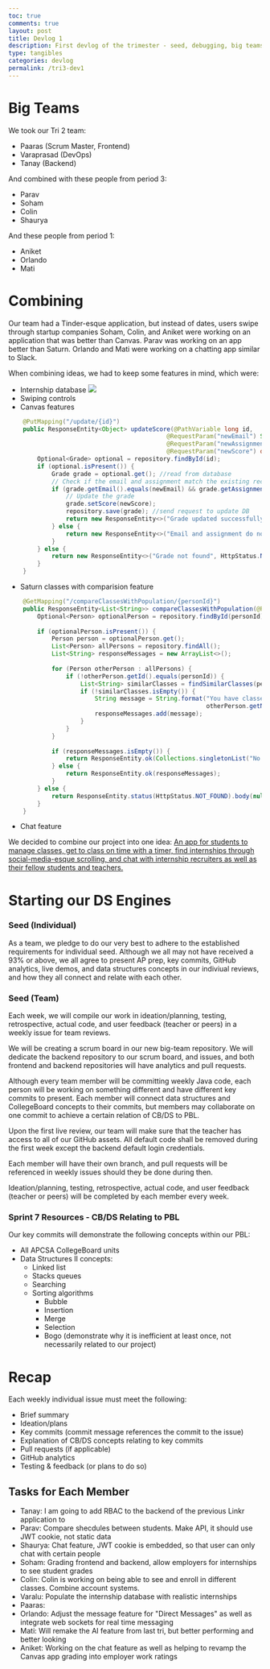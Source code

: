 ```yaml
---
toc: true
comments: true
layout: post
title: Devlog 1
description: First devlog of the trimester - seed, debugging, big teams
type: tangibles
categories: devlog
permalink: /tri3-dev1
---
```


# Big Teams

We took our Tri 2 team:
- Paaras (Scrum Master, Frontend)
- Varaprasad (DevOps)
- Tanay (Backend)

And combined with these people from period 3:
- Parav
- Soham
- Colin
- Shaurya

And these people from period 1:
- Aniket
- Orlando
- Mati

# Combining

Our team had a Tinder-esque application, but instead of dates, users swipe through startup companies Soham, Colin, and Aniket were working on an application that was better than Canvas. Parav was working on an app better than Saturn. Orlando and Mati were working on a chatting app similar to Slack.

When combining ideas, we had to keep some features in mind, which were:
- Internship database
![](https://github.com/Men-In-Brown/BrownPages/assets/111609656/b3760e41-b85d-4dc0-bb86-8fb0fd0eae6e)
- Swiping controls
- Canvas features
```java
    @PutMapping("/update/{id}")
    public ResponseEntity<Object> updateScore(@PathVariable long id,
                                            @RequestParam("newEmail") String newEmail,
                                            @RequestParam("newAssignment") String newAssignment,
                                            @RequestParam("newScore") double newScore) {
        Optional<Grade> optional = repository.findById(id);
        if (optional.isPresent()) {
            Grade grade = optional.get(); //read from database
            // Check if the email and assignment match the existing record
            if (grade.getEmail().equals(newEmail) && grade.getAssignment().equals(newAssignment)) {
                // Update the grade
                grade.setScore(newScore);
                repository.save(grade); //send request to update DB
                return new ResponseEntity<>("Grade updated successfully", HttpStatus.OK);
            } else {
                return new ResponseEntity<>("Email and assignment do not match existing record", HttpStatus.BAD_REQUEST);
            }
        } else {
            return new ResponseEntity<>("Grade not found", HttpStatus.NOT_FOUND);
        }
    }
```
- Saturn classes with comparision feature
```java
    @GetMapping("/compareClassesWithPopulation/{personId}")
    public ResponseEntity<List<String>> compareClassesWithPopulation(@PathVariable Long personId) {
        Optional<Person> optionalPerson = repository.findById(personId);
    
        if (optionalPerson.isPresent()) {
            Person person = optionalPerson.get();
            List<Person> allPersons = repository.findAll();
            List<String> responseMessages = new ArrayList<>();
    
            for (Person otherPerson : allPersons) {
                if (!otherPerson.getId().equals(personId)) {
                    List<String> similarClasses = findSimilarClasses(person, otherPerson);
                    if (!similarClasses.isEmpty()) {
                        String message = String.format("You have classes with %s. Here are the classes you have together: %s",
                                                       otherPerson.getName(), similarClasses.toString());
                        responseMessages.add(message);
                    }
                }
            }
    
            if (responseMessages.isEmpty()) {
                return ResponseEntity.ok(Collections.singletonList("No similar classes found with any other user."));
            } else {
                return ResponseEntity.ok(responseMessages);
            }
        } else {
            return ResponseEntity.status(HttpStatus.NOT_FOUND).body(null);
        }
    }
```
- Chat feature

We decided to combine our project into one idea: <u>An app for students to manage classes, get to class on time with a timer, find internships through social-media-esque scrolling, and chat with internship recruiters as well as their fellow students and teachers.</u>

# Starting our DS Engines

### Seed (Individual)

As a team, we pledge to do our very best to adhere to the established requirements for individual seed. Although we all may not have received a 93% or above, we all agree to present AP prep, key commits, GitHub analytics, live demos, and data structures concepts in our indiviual reviews, and how they all connect and relate with each other. 

### Seed (Team)

Each week, we will compile our work in ideation/planning, testing, retrospective, actual code, and user feedback (teacher or peers) in a weekly issue for team reviews. 

We will be creating a scrum board in our new big-team repository. We will dedicate the backend repository to our scrum board, and issues, and both frontend and backend repositories will have analytics and pull requests.

Although every team member will be committing weekly Java code, each person will be working on something different and have different key commits to present. Each member will connect data structures and CollegeBoard concepts to their commits, but members may collaborate on one commit to achieve a certain relation of CB/DS to PBL.

Upon the first live review, our team will make sure that the teacher has access to all of our GitHub assets. All default code shall be removed during the first week except the backend default login credentials. 

Each member will have their own branch, and pull requests will be referenced in weekly issues should they be done during then.

Ideation/planning, testing, retrospective, actual code, and user feedback (teacher or peers) will be completed by each member every week.

### Sprint 7 Resources - CB/DS Relating to PBL

Our key commits will demonstrate the following concepts within our PBL:

- All APCSA CollegeBoard units
- Data Structures II concepts:
    - Linked list
    - Stacks queues
    - Searching
    - Sorting algorithms
        - Bubble
        - Insertion
        - Merge
        - Selection
        - Bogo (demonstrate why it is inefficient at least once, not necessarily related to our project)

# Recap

Each weekly individual issue must meet the following:

- Brief summary
- Ideation/plans
- Key commits (commit message references the commit to the issue)
- Explanation of CB/DS concepts relating to key commits
- Pull requests (if applicable)
- GitHub analytics
- Testing & feedback (or plans to do so)

## Tasks for Each Member

- Tanay: I am going to add RBAC to the backend of the previous Linkr application to 
- Parav: Compare shecdules between students. Make API, it should use JWT cookie, not static data
- Shaurya: Chat feature, JWT cookie is embedded, so that user can only chat with certain people
- Soham: Grading frontend and backend, allow employers for internships to see student grades
- Colin: Colin is working on being able to see and enroll in different classes. Combine account systems.
- Varalu: Populate the internship database with realistic internships
- Paaras: 
- Orlando: Adjust the message feature for "Direct Messages" as well as integrate web sockets for real time messaging
- Mati: Will remake the AI feature from last tri, but better performing and better looking
- Aniket: Working on the chat feature as well as helping to revamp the Canvas app grading into employer work ratings


